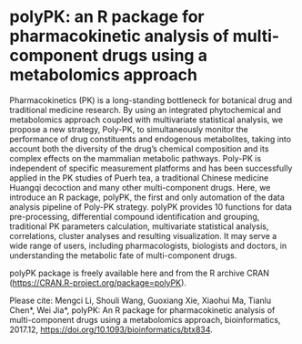 # polyPK: an R package for pharmacokinetic analysis of multi-component drugs using a metabolomics approach

Pharmacokinetics (PK) is a long-standing bottleneck for botanical drug and traditional
medicine research. By using an integrated phytochemical and metabolomics approach coupled
with multivariate statistical analysis, we propose a new strategy, Poly-PK, to simultaneously monitor
the performance of drug constituents and endogenous metabolites, taking into account both
the diversity of the drug’s chemical composition and its complex effects on the mammalian metabolic
pathways. Poly-PK is independent of specific measurement platforms and has been successfully
applied in the PK studies of Puerh tea, a traditional Chinese medicine Huangqi decoction and
many other multi-component drugs. Here, we introduce an R package, polyPK, the first and only
automation of the data analysis pipeline of Poly-PK strategy. polyPK provides 10 functions for data
pre-processing, differential compound identification and grouping, traditional PK parameters calculation,
multivariate statistical analysis, correlations, cluster analyses and resulting visualization. It
may serve a wide range of users, including pharmacologists, biologists and doctors, in understanding
the metabolic fate of multi-component drugs.

polyPK package is freely available here and from the R archive CRAN (https://CRAN.R-project.org/package=polyPK).

Please cite: Mengci Li, Shouli Wang, Guoxiang Xie, Xiaohui Ma, Tianlu Chen*, Wei Jia*, polyPK: An R package for pharmacokinetic analysis of multi-component drugs using a metabolomics approach, bioinformatics, 2017.12, https://doi.org/10.1093/bioinformatics/btx834.
